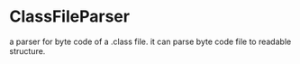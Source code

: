 # ClassFileParser
a parser for byte code of a .class file. it can parse byte code file to readable structure.

